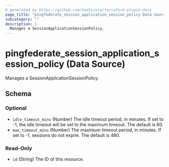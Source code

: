 ```yaml
---
# generated by https://github.com/hashicorp/terraform-plugin-docs
page_title: "pingfederate_session_application_session_policy Data Source - terraform-provider-pingfederate"
subcategory: ""
description: |-
  Manages a SessionApplicationSessionPolicy.
---
```


# pingfederate_session_application_session_policy (Data Source)

Manages a SessionApplicationSessionPolicy.



<!-- schema generated by tfplugindocs -->
## Schema

### Optional

- `idle_timeout_mins` (Number) The idle timeout period, in minutes. If set to -1, the idle timeout will be set to the maximum timeout. The default is 60.
- `max_timeout_mins` (Number) The maximum timeout period, in minutes. If set to -1, sessions do not expire. The default is 480.

### Read-Only

- `id` (String) The ID of this resource.
